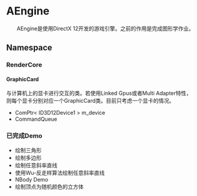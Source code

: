 # AEngine

&#8195;&#8195;AEngine是使用DirectX 12开发的游戏引擎。之前的作用是完成图形学作业。

## Namespace
### RenderCore
#### GraphicCard
与计算机上的显卡进行交互的类。若使用Linked Gpus或者Multi Adapter特性，则每个显卡分别对应一个GraphicCard类。目前只考虑一个显卡的情况。
* ComPtr< ID3D12Device1 > m_device
* CommandQueue


### 已完成Demo
* 绘制三角形
* 绘制多边形
* 绘制任意斜率直线
* 使用Wu-反走样算法绘制任意斜率直线
* NBody Demo
* 绘制顶点为随机颜色的立方体